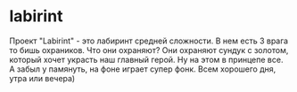 # labirint

Проект "Labirint" - это лабиринт средней сложности. В нем есть 3 врага то бишь охраников. Что они охраняют? Они охраняют сундук с золотом, который хочет украсть наш главный герой. 
Ну на этом в принцепе все. А забыл у памянуть, на фоне играет супер фонк.
Всем хорошего дня, утра или вечера)
